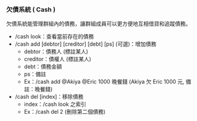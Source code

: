 ### **欠債系統 ( Cash )**

欠債系統能管理群組內的債務，讓群組成員可以更方便地互相借貸和追蹤債務。

* /cash look：查看當前存在的債務
* /cash add [debtor] [creditor] [debt] [ps] \(可選\)：增加債務
  + debtor：債務人 (標註某人)
  + creditor：債權人 (標註某人)
  + debt：債務金額
  + ps：備註
  + Ex：/cash add @Akiya @Eric 1000 晚餐錢 (Akiya 欠 Eric 1000 元, 備註：晚餐錢)
* /cash del [index]：移除債務
  + index：/cash look 之索引
  + Ex：/cash del 2 (刪除第二個債務)
